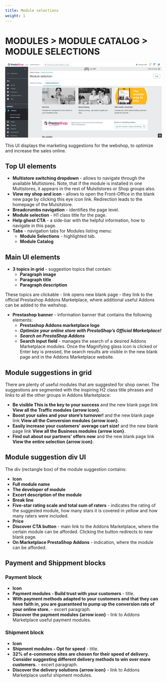 ```yaml
---
title: Module selections
weight: 1
---
```


# MODULES > MODULE CATALOG > MODULE SELECTIONS

![Module selections](static/img/module-selections.png)

This UI displays the marketing suggestions for the webshop, to optimize and increase the sales online.

## Top UI elements

- **Multistore switching dropdown** - allows to navigate through the available Multistores. Note, that if the module is installed in one Multistores, it appears in the rest of Mulstistores or Shop groups also.
- **View my shop and icon** - allows to open the Front-Office in the blank new page by clicking this eye icon link. Redirection leads to the homepage of the Mulsitstore.
- **Breadcrumbs navigation** - identifies the page level.
- **Module selection** - H1 class title for the page.
- **Help ghost CTA** - a side-bar with the helpful information, how to navigate in this page.
- **Tabs** - navigation tabs for Modules listing menu:
  - **Module Selections** - highlighted tab.
  - **Module Catalog**

## Main UI elements

- **3 topics in grid** - suggestion topics that contain:
  - **Paragraph image**
  - **Paragraph title**
  - **Paragraph description**

These topics are clickable - link opens new blank page - they link to the official Prestashop Addons Marketplace, where additional useful Addons can be added to the wehshop.

- **Prestashop banner** - information banner that contains the following elements:
  - **Prestashop Addons marketplace logo**
  - **_Optimize your online store with PrestaShop’s Official Marketplace!_**
  - **_Search on PrestaShop Addons_**
  - **Search input field** - manages the search of a desired Addons Marketplace modules. Once the Magnifying glass icon is clicked or Enter key is pressed, the search results are visible in the new blank page and in the Addons Marketplace website.

## Module suggestions in grid

There are plenty of useful modules that are suggested for shop owner. The suggestions are segmented with the inspiring H2 class title phrases and links to all the other groups in Addons Marketplace:
- **Be visible This is the key to your success** and the new blank page link **View all the Traffic modules {arrow icon}**.
- **Boost your sales and your store’s turnover!** and the new blank page link **View all the Conversion modules {arrow icon}**.
- **Easily increase your customers' average cart size!** and the new blank page link **View all the Business modules {arrow icon}**.
- **Find out about our partners' offers now** and the new blank page link **View the entire selection {arrow icon}**.

## Module suggestion div UI

The div (rectangle box) of the module suggestion contains:
- **Icon**
- **Full module name**
- **The developer of module**
- **Excert description of the module**
- **Break line**
- **Five-star rating scale and total sum of raters** - indicates the rating of the suggested module, how many stars it is covered in yellow and how many raters were included.
- **Price**
- **Discover CTA button** - main link to the Addons Marketplace, where the certain module can be afforded. Clicking the button redirects to new blank page.
- **On Marketplace PrestaShop Addons** - indication, where the module can be afforded.

## Payment and Shippment blocks

### Payment block

- **Icon**
- **Payment modules - Build trust with your customers** - title.
- **With payment methods adapted to your customers and that they can have faith in, you are guaranteed to pump up the conversion rate of your online store.** - excert paragraph.
- **Discover the payment modules {arrow icon}** - link to Addons Marketplace useful payment modules.

### Shipment block

- **Icon**
- **Shipment modules - Opt for speed** - title.
- **32% of e-commerce sites are chosen for their speed of delivery. Consider suggesting different delivery methods to win over more customers.** - excert paragraph.
- **Discover the delivery solutions {arrow icon}** - link to Addons Marketplace useful shipment modules.
